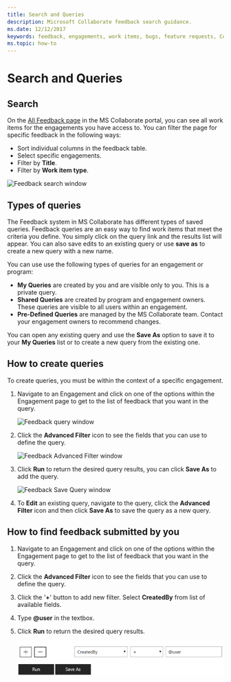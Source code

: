 ```yaml
---
title: Search and Queries
description: Microsoft Collaborate feedback search guidance. 
ms.date: 12/12/2017
keywords: feedback, engagements, work items, bugs, feature requests, Collaborate permissions, Microsoft Connect, SysDev Bug, Dev Center bugs 
ms.topic: how-to
---
```


# Search and Queries

## Search

On the [All Feedback page](//developer.microsoft.com/dashboard/collaborate/feedback/bugs) in the MS Collaborate portal, you can see all work items for the engagements you have access to.  You can filter the page for specific feedback in the following ways:

- Sort individual columns in the feedback table.
- Select specific engagements.
- Filter by **Title**.
- Filter by **Work item type**.

![Feedback search window](images/feedback-search.png)

## Types of queries

The Feedback system in MS Collaborate has different types of saved queries.  Feedback queries are an easy way to find work items that meet the criteria you define.  You simply click on the query link and the results list will appear.  You can also save edits to an existing query or use **save as** to create a new query with a new name.

You can use use the following types of queries for an engagement or program:

- **My Queries** are created by you and are visible only to you. This is a private query.
- **Shared Queries** are created by program and engagement owners. These queries are visible to all users within an engagement.
- **Pre-Defined Queries** are managed by the MS Collaborate team.  Contact your engagement owners to recommend changes.

You can open any existing query and use the **Save As** option to save it to your **My Queries** list or to create a new query from the existing one.

## How to create queries

To create queries, you must be within the context of a specific engagement.  

1. Navigate to an Engagement and click on one of the options within the Engagement page to get to the list of feedback that you want in the query.

   ![Feedback query window](images/create-feedback-query.png)

2. Click the **Advanced Filter** icon to see the fields that you can use to define the query. 

   ![Feedback Advanced Filter window](images/feedback-advanced-filter.png)

3. Click **Run** to return the desired query results, you can click **Save As** to add the query.

   ![Feedback Save Query window](images/feedback-query-save.png)

4. To **Edit** an existing query, navigate to the query, click the **Advanced Filter** icon and then click **Save As** to save the query as a new query.

## How to find feedback submitted by you

1. Navigate to an Engagement and click on one of the options within the Engagement page to get to the list of feedback that you want in the query.

2. Click the **Advanced Filter** icon to see the fields that you can use to define the query.

3. Click the '**+**' button to add new filter. Select **CreatedBy** from list of available fields.

4. Type **@user** in the textbox.

5. Click **Run** to return the desired query results.

   ![Feedback Created by Me](images/feedback-created-by-me.png)
